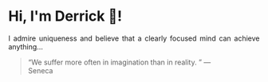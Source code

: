# Hi, I'm Derrick 👋!
<p align="justify">I admire uniqueness and believe that a clearly focused mind can achieve anything...</p> 
<!-- #quote-start -->
<blockquote>&ldquo;We suffer more often in imagination than in reality.  &rdquo; &mdash; <footer>Seneca</footer></blockquote>
<!-- #quote-end -->
